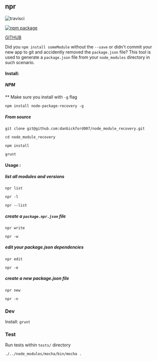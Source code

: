 ## npr

![travisci](https://travis-ci.org/danbickford007/node-package-recovery.svg?branch=master)

[![npm package](https://nodei.co/npm/node-package-recovery.png?downloads=true&downloadRank=true&stars=true)](https://www.npmjs.com/package/node-package-recovery)

[GITHUB](https://github.com/danbickford007/node-package-recovery)

Did you `npm install someModule` without the `--save` or didn't commit your new app to git 
and accidently removed the `package.json` file? This tool is used to generate a `package.json` 
file from your `node_modules` directory in such scenario.

#### Install:

##### NPM

** Make sure you install with `-g` flag 

`npm install node-package-recovery -g`

##### From source

`git clone git@github.com:danbickford007/node_module_recovery.git`

`cd node_module_recovery`

`npm install`

`grunt`

#### Usage :

##### list all modules and versions

`npr list`

`npr -l`

`npr --list`

##### create a `package.npr.json` file

`npr write`

`npr -w`

##### edit your package.json dependencies

`npr edit`

`npr -e`

##### create a new package.json file

`npr new`

`npr -n`

### Dev

Install: `grunt`

### Test

Run tests within `tests/` directory

`./../node_modules/mocha/bin/mocha .`
